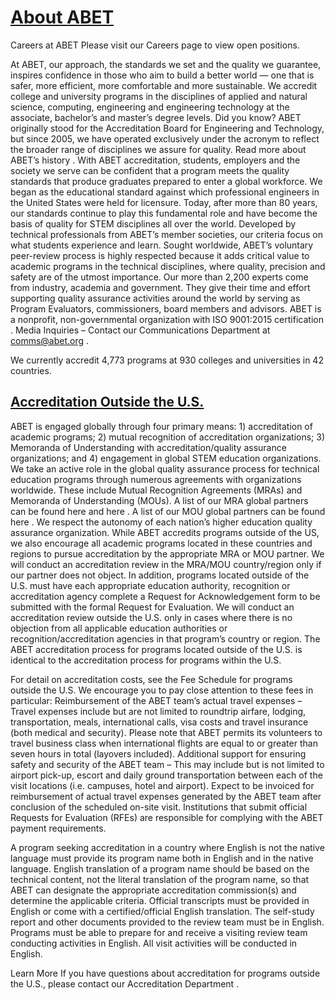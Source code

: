 # [About ABET](https://www.abet.org/about-abet/)

Careers at ABET
Please visit our
Careers page
to view open positions.

At ABET, our approach, the standards we set and the quality we guarantee, inspires confidence in those who aim to build a better world — one that is safer, more efficient, more comfortable and more sustainable.
We accredit college and university programs in the disciplines of applied and natural science, computing, engineering and engineering technology at the associate, bachelor’s and master’s degree levels.
Did you know?
ABET originally stood for the Accreditation Board for Engineering and Technology, but since 2005, we have operated exclusively under the acronym to reflect the broader range of disciplines we assure for quality.
Read more about ABET’s history
.
With ABET accreditation, students, employers and the society we serve can be confident that a program meets the quality standards that produce graduates prepared to enter a global workforce.
We began as the educational standard against which professional engineers in the United States were held for licensure. Today, after more than 80 years, our standards continue to play this fundamental role and have become the basis of quality for STEM disciplines all over the world.
Developed by technical professionals from ABET’s member societies, our criteria focus on what students experience and learn. Sought worldwide, ABET’s voluntary peer-review process is highly respected because it adds critical value to academic programs in the technical disciplines, where quality, precision and safety are of the utmost importance.
Our more than 2,200 experts come from industry, academia and government. They give their time and effort supporting quality assurance activities around the world by serving as Program Evaluators, commissioners, board members and advisors.
ABET is a nonprofit, non-governmental organization with
ISO 9001:2015 certification
.
Media Inquiries
– Contact our Communications Department at
comms@abet.org
.

We currently accredit 4,773 programs at 930 colleges and universities in 42 countries.

## [Accreditation Outside the U.S.](https://www.abet.org/accreditation/get-accredited/accreditation-outside-the-u-s/)

ABET is engaged globally through four primary means: 1) accreditation of academic programs; 2) mutual recognition of accreditation organizations; 3) Memoranda of Understanding with accreditation/quality assurance organizations; and 4) engagement in global STEM education organizations.
We take an active role in the global quality assurance process for technical education programs through numerous agreements with organizations worldwide. These include Mutual Recognition Agreements (MRAs) and Memoranda of Understanding (MOUs). A list of our MRA global partners can be found
here
and
here
. A list of our MOU global partners can be found
here
.
We respect the autonomy of each nation’s higher education quality assurance organization. While ABET accredits programs outside of the US, we also encourage all academic programs located in these countries and regions to pursue accreditation by the appropriate MRA or MOU partner. We will conduct an accreditation review in the MRA/MOU country/region only if our partner does not object.
In addition, programs located outside of the U.S. must have each appropriate education authority, recognition or accreditation agency complete a
Request for Acknowledgement form
to be submitted with the formal Request for Evaluation. We will conduct an accreditation review outside the U.S. only in cases where there is no objection from all applicable education authorities or recognition/accreditation agencies in that program’s country or region.
The ABET accreditation process for programs located outside of the U.S.
is identical to the accreditation process for programs within the U.S.

For detail on accreditation costs, see the
Fee Schedule for programs outside the U.S.
We encourage you to pay close attention to these fees in particular:
Reimbursement of the ABET team’s actual travel expenses – Travel expenses include but are not limited to roundtrip airfare, lodging, transportation, meals, international calls, visa costs and travel insurance (both medical and security). Please note that ABET permits its volunteers to travel business class when international flights are equal to or greater than seven hours in total (layovers included).
Additional support for ensuring safety and security of the ABET team – This may include but is not limited to airport pick-up, escort and daily ground transportation between each of the visit locations (i.e. campuses, hotel and airport).
Expect to be invoiced for reimbursement of actual travel expenses generated by the ABET team after conclusion of the scheduled on-site visit.
Institutions that submit official Requests for Evaluation (RFEs) are responsible for complying with the ABET payment requirements.

A program seeking accreditation in a country where English is not the native language must provide its program name both in English and in the native language. English translation of a program name should be based on the technical content, not the literal translation of the program name, so that ABET can designate the appropriate accreditation commission(s) and determine the applicable criteria.
Official transcripts must be provided in English or come with a certified/official English translation.
The
self-study report
and other documents provided to the review team must be in English.
Programs must be able to prepare for and receive a visiting review team conducting activities in English. All visit activities will be conducted in English.

Learn More
If you have questions about accreditation for programs outside the U.S., please contact our
Accreditation Department
.